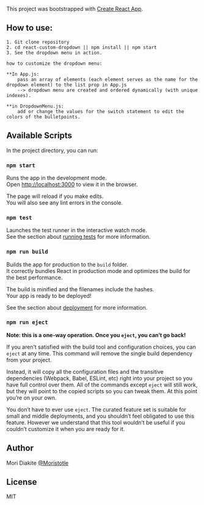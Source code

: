 This project was bootstrapped with [Create React App](https://github.com/facebook/create-react-app).

## How to use: 
    1. Git clone repository
    2. cd react-custom-dropdown || npm install || npm start
    3. See the dropdown menu in action.

    how to customize the dropdown menu: 

    **In App.js: 
        pass an array of elements (each element serves as the name for the dropdown element) to the list prop in App.js
        --> dropdown menu are created and ordered dynamically (with unique indexes). 

    **in DropdownMenu.js: 
        add or change the values for the switch statement to edit the colors of the bulletpoints.

## Available Scripts

In the project directory, you can run:

### `npm start`

Runs the app in the development mode.<br>
Open [http://localhost:3000](http://localhost:3000) to view it in the browser.

The page will reload if you make edits.<br>
You will also see any lint errors in the console.

### `npm test`

Launches the test runner in the interactive watch mode.<br>
See the section about [running tests](https://facebook.github.io/create-react-app/docs/running-tests) for more information.

### `npm run build`

Builds the app for production to the `build` folder.<br>
It correctly bundles React in production mode and optimizes the build for the best performance.

The build is minified and the filenames include the hashes.<br>
Your app is ready to be deployed!

See the section about [deployment](https://facebook.github.io/create-react-app/docs/deployment) for more information.

### `npm run eject`

**Note: this is a one-way operation. Once you `eject`, you can’t go back!**

If you aren’t satisfied with the build tool and configuration choices, you can `eject` at any time. This command will remove the single build dependency from your project.

Instead, it will copy all the configuration files and the transitive dependencies (Webpack, Babel, ESLint, etc) right into your project so you have full control over them. All of the commands except `eject` will still work, but they will point to the copied scripts so you can tweak them. At this point you’re on your own.

You don’t have to ever use `eject`. The curated feature set is suitable for small and middle deployments, and you shouldn’t feel obligated to use this feature. However we understand that this tool wouldn’t be useful if you couldn’t customize it when you are ready for it.

## Author
Mori Diakite [@Moristotle](https://twitter.com/moristotle)

## License
MIT
